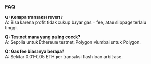 ### FAQ

**Q: Kenapa transaksi revert?**  
A: Bisa karena profit tidak cukup bayar gas + fee, atau slippage terlalu tinggi.

**Q: Testnet mana yang paling cocok?**  
A: Sepolia untuk Ethereum testnet, Polygon Mumbai untuk Polygon.

**Q: Gas fee biasanya berapa?**  
A: Sekitar 0.01-0.05 ETH per transaksi flash loan arbitrase.
